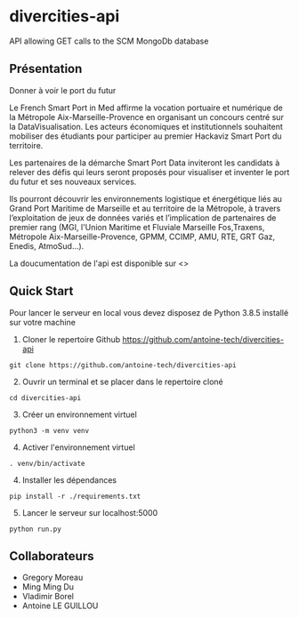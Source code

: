 # divercities-api
API allowing GET calls to the SCM MongoDb database

## Présentation
Donner à voir le port du futur

Le French Smart Port in Med affirme la vocation portuaire et numérique de la Métropole Aix-Marseille-Provence en organisant un concours centré sur la DataVisualisation. Les acteurs économiques et institutionnels souhaitent mobiliser des étudiants pour participer au premier Hackaviz Smart Port du territoire.

Les partenaires de la démarche Smart Port Data inviteront les candidats à relever des défis qui leurs seront proposés pour visualiser et inventer le port du futur et ses nouveaux services.

Ils pourront découvrir les environnements logistique et énergétique liés au Grand Port Maritime de Marseille et au territoire de la Métropole, à travers l’exploitation de jeux de données variés et l’implication de partenaires de premier rang (MGI, l'Union Maritime et Fluviale Marseille Fos,Traxens, Métropole Aix-Marseille-Provence, GPMM, CCIMP, AMU, RTE, GRT Gaz, Enedis, AtmoSud…).

La doucumentation de l'api est disponible sur <>

## Quick Start

Pour lancer le serveur en local vous devez disposez de Python 3.8.5 installé sur votre machine

1) Cloner le repertoire Github <https://github.com/antoine-tech/divercities-api>

```
git clone https://github.com/antoine-tech/divercities-api
```

2) Ouvrir un terminal et se placer dans le repertoire cloné

```
cd divercities-api
```
3) Créer un environnement virtuel 

```
python3 -m venv venv
```

4) Activer l'environnement virtuel

```
. venv/bin/activate
```

4) Installer les dépendances 

```
pip install -r ./requirements.txt
```

5) Lancer le serveur sur localhost:5000

```
python run.py
```

## Collaborateurs

- Gregory Moreau
- Ming Ming Du
- Vladimir Borel
- Antoine LE GUILLOU
